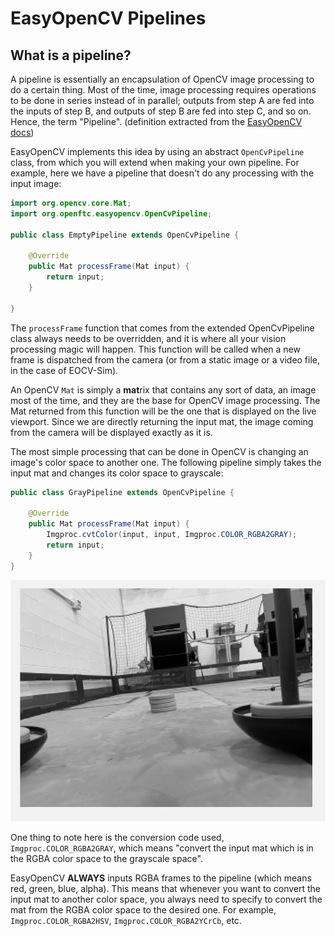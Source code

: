 # EasyOpenCV Pipelines

## What is a pipeline?

A pipeline is essentially an encapsulation of OpenCV image processing to do a certain thing. Most of the time, image processing requires operations to be done in series instead of in parallel; outputs from step A are fed into the inputs of step B, and outputs of step B are fed into step C, and so on. Hence, the term "Pipeline". \(definition extracted from the [EasyOpenCV docs](https://github.com/OpenFTC/EasyOpenCV/blob/master/doc/user_docs/pipelines_overview.md)\)

EasyOpenCV implements this idea by using an abstract `OpenCvPipeline` class, from which you will extend when making your own pipeline. For example, here we have a pipeline that doesn't do any processing with the input image:

```java
import org.opencv.core.Mat;
import org.openftc.easyopencv.OpenCvPipeline;

public class EmptyPipeline extends OpenCvPipeline {
    
    @Override
    public Mat processFrame(Mat input) {
        return input;
    }
    
}
```

The `processFrame` function that comes from the extended OpenCvPipeline class always needs to be overridden, and it is where all your vision processing magic will happen. This function will be called when a new frame is dispatched from the camera \(or from a static image or a video file, in the case of EOCV-Sim\).

An OpenCV `Mat` is simply a **mat**rix that contains any sort of data, an image most of the time, and they are the base for OpenCV image processing. The Mat returned from this function will be the one that is displayed on the live viewport. Since we are directly returning the input mat, the image coming from the camera will be displayed exactly as it is.

The most simple processing that can be done in OpenCV is changing an image's color space to another one. The following pipeline simply takes the input mat and changes its color space to grayscale:

```java
public class GrayPipeline extends OpenCvPipeline {
    
    @Override
    public Mat processFrame(Mat input) {
        Imgproc.cvtColor(input, input, Imgproc.COLOR_RGBA2GRAY);
        return input;
    }
}
```

![The result of the GrayPipeline demonstrated before](.gitbook/assets/gray.png)

One thing to note here is the conversion code used, `Imgproc.COLOR_RGBA2GRAY`, which means "convert the input mat which is in the RGBA color space to the grayscale space".

EasyOpenCV **ALWAYS** inputs RGBA frames to the pipeline \(which means red, green, blue, alpha\). This means that whenever you want to convert the input mat to another color space, you always need to specify to convert the mat from the RGBA color space to the desired one. For example, `Imgproc.COLOR_RGBA2HSV`, `Imgproc.COLOR_RGBA2YCrCb`, etc.

